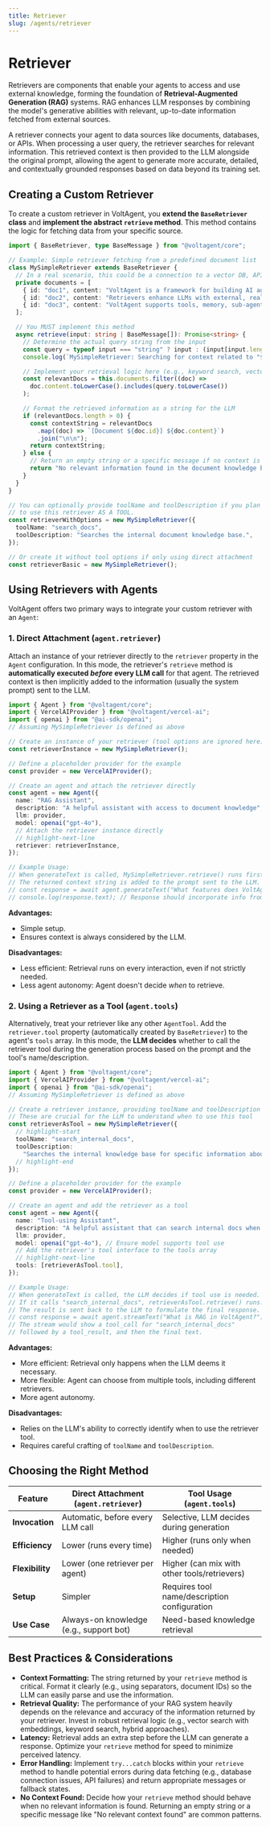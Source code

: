 ```yaml
---
title: Retriever
slug: /agents/retriever
---
```


# Retriever

Retrievers are components that enable your agents to access and use external knowledge, forming the foundation of **Retrieval-Augmented Generation (RAG)** systems. RAG enhances LLM responses by combining the model's generative abilities with relevant, up-to-date information fetched from external sources.

A retriever connects your agent to data sources like documents, databases, or APIs. When processing a user query, the retriever searches for relevant information. This retrieved context is then provided to the LLM alongside the original prompt, allowing the agent to generate more accurate, detailed, and contextually grounded responses based on data beyond its training set.

## Creating a Custom Retriever

To create a custom retriever in VoltAgent, you **extend the `BaseRetriever` class** and **implement the abstract `retrieve` method**. This method contains the logic for fetching data from your specific source.

```ts
import { BaseRetriever, type BaseMessage } from "@voltagent/core";

// Example: Simple retriever fetching from a predefined document list
class MySimpleRetriever extends BaseRetriever {
  // In a real scenario, this could be a connection to a vector DB, API, etc.
  private documents = [
    { id: "doc1", content: "VoltAgent is a framework for building AI agents using TypeScript." },
    { id: "doc2", content: "Retrievers enhance LLMs with external, real-time data for RAG." },
    { id: "doc3", content: "VoltAgent supports tools, memory, sub-agents, and retrievers." },
  ];

  // You MUST implement this method
  async retrieve(input: string | BaseMessage[]): Promise<string> {
    // Determine the actual query string from the input
    const query = typeof input === "string" ? input : (input[input.length - 1].content as string);
    console.log(`MySimpleRetriever: Searching for context related to "${query}"`);

    // Implement your retrieval logic here (e.g., keyword search, vector similarity)
    const relevantDocs = this.documents.filter((doc) =>
      doc.content.toLowerCase().includes(query.toLowerCase())
    );

    // Format the retrieved information as a string for the LLM
    if (relevantDocs.length > 0) {
      const contextString = relevantDocs
        .map((doc) => `[Document ${doc.id}] ${doc.content}`)
        .join("\n\n");
      return contextString;
    } else {
      // Return an empty string or a specific message if no context is found
      return "No relevant information found in the document knowledge base.";
    }
  }
}

// You can optionally provide toolName and toolDescription if you plan
// to use this retriever AS A TOOL.
const retrieverWithOptions = new MySimpleRetriever({
  toolName: "search_docs",
  toolDescription: "Searches the internal document knowledge base.",
});

// Or create it without tool options if only using direct attachment
const retrieverBasic = new MySimpleRetriever();
```

## Using Retrievers with Agents

VoltAgent offers two primary ways to integrate your custom retriever with an `Agent`:

### 1. Direct Attachment (`agent.retriever`)

Attach an instance of your retriever directly to the `retriever` property in the `Agent` configuration. In this mode, the retriever's `retrieve` method is **automatically executed _before_ every LLM call** for that agent. The retrieved context is then implicitly added to the information (usually the system prompt) sent to the LLM.

```ts
import { Agent } from "@voltagent/core";
import { VercelAIProvider } from "@voltagent/vercel-ai";
import { openai } from "@ai-sdk/openai";
// Assuming MySimpleRetriever is defined as above

// Create an instance of your retriever (tool options are ignored here)
const retrieverInstance = new MySimpleRetriever();

// Define a placeholder provider for the example
const provider = new VercelAIProvider();

// Create an agent and attach the retriever directly
const agent = new Agent({
  name: "RAG Assistant",
  description: "A helpful assistant with access to document knowledge",
  llm: provider,
  model: openai("gpt-4o"),
  // Attach the retriever instance directly
  // highlight-next-line
  retriever: retrieverInstance,
});

// Example Usage:
// When generateText is called, MySimpleRetriever.retrieve() runs first automatically.
// The returned context string is added to the prompt sent to the LLM.
// const response = await agent.generateText("What features does VoltAgent support?");
// console.log(response.text); // Response should incorporate info from doc3
```

**Advantages:**

- Simple setup.
- Ensures context is always considered by the LLM.

**Disadvantages:**

- Less efficient: Retrieval runs on every interaction, even if not strictly needed.
- Less agent autonomy: Agent doesn't decide _when_ to retrieve.

### 2. Using a Retriever as a Tool (`agent.tools`)

Alternatively, treat your retriever like any other `AgentTool`. Add the `retriever.tool` property (automatically created by `BaseRetriever`) to the agent's `tools` array. In this mode, the **LLM decides** whether to call the retriever tool during the generation process based on the prompt and the tool's name/description.

```ts
import { Agent } from "@voltagent/core";
import { VercelAIProvider } from "@voltagent/vercel-ai";
import { openai } from "@ai-sdk/openai";
// Assuming MySimpleRetriever is defined as above

// Create a retriever instance, providing toolName and toolDescription
// These are crucial for the LLM to understand when to use this tool
const retrieverAsTool = new MySimpleRetriever({
  // highlight-start
  toolName: "search_internal_docs",
  toolDescription:
    "Searches the internal knowledge base for specific information about VoltAgent features or concepts. Use this when the user asks about VoltAgent specifics.",
  // highlight-end
});

// Define a placeholder provider for the example
const provider = new VercelAIProvider();

// Create an agent and add the retriever as a tool
const agent = new Agent({
  name: "Tool-using Assistant",
  description: "A helpful assistant that can search internal docs when needed",
  llm: provider,
  model: openai("gpt-4o"), // Ensure model supports tool use
  // Add the retriever's tool interface to the tools array
  // highlight-next-line
  tools: [retrieverAsTool.tool],
});

// Example Usage:
// When generateText is called, the LLM decides if tool use is needed.
// If it calls "search_internal_docs", retrieverAsTool.retrieve() runs.
// The result is sent back to the LLM to formulate the final response.
// const response = await agent.streamText("What is RAG in VoltAgent?");
// The stream would show a tool_call for "search_internal_docs"
// followed by a tool_result, and then the final text.
```

**Advantages:**

- More efficient: Retrieval only happens when the LLM deems it necessary.
- More flexible: Agent can choose from multiple tools, including different retrievers.
- More agent autonomy.

**Disadvantages:**

- Relies on the LLM's ability to correctly identify when to use the retriever tool.
- Requires careful crafting of `toolName` and `toolDescription`.

## Choosing the Right Method

| Feature         | Direct Attachment (`agent.retriever`)   | Tool Usage (`agent.tools`)                   |
| --------------- | --------------------------------------- | -------------------------------------------- |
| **Invocation**  | Automatic, before every LLM call        | Selective, LLM decides during generation     |
| **Efficiency**  | Lower (runs every time)                 | Higher (runs only when needed)               |
| **Flexibility** | Lower (one retriever per agent)         | Higher (can mix with other tools/retrievers) |
| **Setup**       | Simpler                                 | Requires tool name/description configuration |
| **Use Case**    | Always-on knowledge (e.g., support bot) | Need-based knowledge retrieval               |

## Best Practices & Considerations

- **Context Formatting:** The string returned by your `retrieve` method is critical. Format it clearly (e.g., using separators, document IDs) so the LLM can easily parse and use the information.
- **Retrieval Quality:** The performance of your RAG system heavily depends on the relevance and accuracy of the information returned by your retriever. Invest in robust retrieval logic (e.g., vector search with embeddings, keyword search, hybrid approaches).
- **Latency:** Retrieval adds an extra step before the LLM can generate a response. Optimize your `retrieve` method for speed to minimize perceived latency.
- **Error Handling:** Implement `try...catch` blocks within your `retrieve` method to handle potential errors during data fetching (e.g., database connection issues, API failures) and return appropriate messages or fallback states.
- **No Context Found:** Decide how your `retrieve` method should behave when no relevant information is found. Returning an empty string or a specific message like "No relevant context found" are common patterns.
